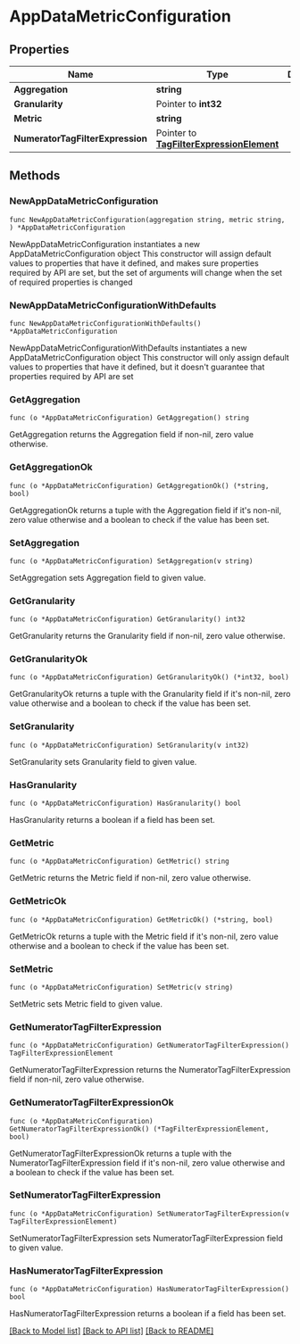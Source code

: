 # AppDataMetricConfiguration

## Properties

Name | Type | Description | Notes
------------ | ------------- | ------------- | -------------
**Aggregation** | **string** |  | 
**Granularity** | Pointer to **int32** |  | [optional] 
**Metric** | **string** |  | 
**NumeratorTagFilterExpression** | Pointer to [**TagFilterExpressionElement**](TagFilterExpressionElement.md) |  | [optional] 

## Methods

### NewAppDataMetricConfiguration

`func NewAppDataMetricConfiguration(aggregation string, metric string, ) *AppDataMetricConfiguration`

NewAppDataMetricConfiguration instantiates a new AppDataMetricConfiguration object
This constructor will assign default values to properties that have it defined,
and makes sure properties required by API are set, but the set of arguments
will change when the set of required properties is changed

### NewAppDataMetricConfigurationWithDefaults

`func NewAppDataMetricConfigurationWithDefaults() *AppDataMetricConfiguration`

NewAppDataMetricConfigurationWithDefaults instantiates a new AppDataMetricConfiguration object
This constructor will only assign default values to properties that have it defined,
but it doesn't guarantee that properties required by API are set

### GetAggregation

`func (o *AppDataMetricConfiguration) GetAggregation() string`

GetAggregation returns the Aggregation field if non-nil, zero value otherwise.

### GetAggregationOk

`func (o *AppDataMetricConfiguration) GetAggregationOk() (*string, bool)`

GetAggregationOk returns a tuple with the Aggregation field if it's non-nil, zero value otherwise
and a boolean to check if the value has been set.

### SetAggregation

`func (o *AppDataMetricConfiguration) SetAggregation(v string)`

SetAggregation sets Aggregation field to given value.


### GetGranularity

`func (o *AppDataMetricConfiguration) GetGranularity() int32`

GetGranularity returns the Granularity field if non-nil, zero value otherwise.

### GetGranularityOk

`func (o *AppDataMetricConfiguration) GetGranularityOk() (*int32, bool)`

GetGranularityOk returns a tuple with the Granularity field if it's non-nil, zero value otherwise
and a boolean to check if the value has been set.

### SetGranularity

`func (o *AppDataMetricConfiguration) SetGranularity(v int32)`

SetGranularity sets Granularity field to given value.

### HasGranularity

`func (o *AppDataMetricConfiguration) HasGranularity() bool`

HasGranularity returns a boolean if a field has been set.

### GetMetric

`func (o *AppDataMetricConfiguration) GetMetric() string`

GetMetric returns the Metric field if non-nil, zero value otherwise.

### GetMetricOk

`func (o *AppDataMetricConfiguration) GetMetricOk() (*string, bool)`

GetMetricOk returns a tuple with the Metric field if it's non-nil, zero value otherwise
and a boolean to check if the value has been set.

### SetMetric

`func (o *AppDataMetricConfiguration) SetMetric(v string)`

SetMetric sets Metric field to given value.


### GetNumeratorTagFilterExpression

`func (o *AppDataMetricConfiguration) GetNumeratorTagFilterExpression() TagFilterExpressionElement`

GetNumeratorTagFilterExpression returns the NumeratorTagFilterExpression field if non-nil, zero value otherwise.

### GetNumeratorTagFilterExpressionOk

`func (o *AppDataMetricConfiguration) GetNumeratorTagFilterExpressionOk() (*TagFilterExpressionElement, bool)`

GetNumeratorTagFilterExpressionOk returns a tuple with the NumeratorTagFilterExpression field if it's non-nil, zero value otherwise
and a boolean to check if the value has been set.

### SetNumeratorTagFilterExpression

`func (o *AppDataMetricConfiguration) SetNumeratorTagFilterExpression(v TagFilterExpressionElement)`

SetNumeratorTagFilterExpression sets NumeratorTagFilterExpression field to given value.

### HasNumeratorTagFilterExpression

`func (o *AppDataMetricConfiguration) HasNumeratorTagFilterExpression() bool`

HasNumeratorTagFilterExpression returns a boolean if a field has been set.


[[Back to Model list]](../README.md#documentation-for-models) [[Back to API list]](../README.md#documentation-for-api-endpoints) [[Back to README]](../README.md)


